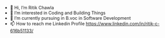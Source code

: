 - 👋 Hi, I’m Ritik Chawla
- 👀 I’m interested in Coding and Building Things
- 🌱 I’m currently pursuing in B.voc in Software Development
- 📫 How to reach me Linkedin Profile https://www.linkedin.com/in/ritik-c-616b51133/

<!---
RitikChawla197/RitikChawla197 is a ✨ special ✨ repository because its `README.md` (this file) appears on your GitHub profile.
You can click the Preview link to take a look at your changes.
--->
